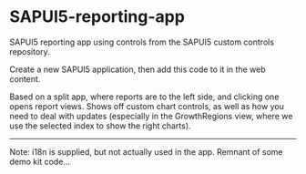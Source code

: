 SAPUI5-reporting-app
====================

SAPUI5 reporting app using controls from the SAPUI5 custom controls repository.

Create a new SAPUI5 application, then add this code to it in the web content.

Based on a split app, where reports are to the left side, and clicking one opens report views. Shows off custom chart controls, as well as how you need to deal with updates (especially in the GrowthRegions view, where we use the selected index to show the right charts).

--------------------
Note: i18n is supplied, but not actually used in the app. Remnant of some demo kit code...
